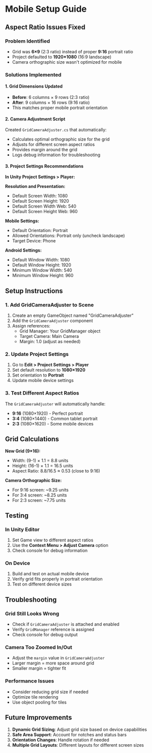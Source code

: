 # Mobile Setup Guide

## Aspect Ratio Issues Fixed

### Problem Identified
- Grid was **6×9** (2:3 ratio) instead of proper **9:16** portrait ratio
- Project defaulted to **1920×1080** (16:9 landscape)
- Camera orthographic size wasn't optimized for mobile

### Solutions Implemented

#### 1. Grid Dimensions Updated
- **Before**: 6 columns × 9 rows (2:3 ratio)
- **After**: 9 columns × 16 rows (9:16 ratio)
- This matches proper mobile portrait orientation

#### 2. Camera Adjustment Script
Created `GridCameraAdjuster.cs` that automatically:
- Calculates optimal orthographic size for the grid
- Adjusts for different screen aspect ratios
- Provides margin around the grid
- Logs debug information for troubleshooting

#### 3. Project Settings Recommendations

**In Unity Project Settings > Player:**

**Resolution and Presentation:**
- Default Screen Width: 1080
- Default Screen Height: 1920
- Default Screen Width Web: 540
- Default Screen Height Web: 960

**Mobile Settings:**
- Default Orientation: Portrait
- Allowed Orientations: Portrait only (uncheck landscape)
- Target Device: Phone

**Android Settings:**
- Default Window Width: 1080
- Default Window Height: 1920
- Minimum Window Width: 540
- Minimum Window Height: 960

## Setup Instructions

### 1. Add GridCameraAdjuster to Scene
1. Create an empty GameObject named "GridCameraAdjuster"
2. Add the `GridCameraAdjuster` component
3. Assign references:
   - Grid Manager: Your GridManager object
   - Target Camera: Main Camera
   - Margin: 1.0 (adjust as needed)

### 2. Update Project Settings
1. Go to **Edit > Project Settings > Player**
2. Set default resolution to **1080×1920**
3. Set orientation to **Portrait**
4. Update mobile device settings

### 3. Test Different Aspect Ratios
The `GridCameraAdjuster` will automatically handle:
- **9:16** (1080×1920) - Perfect portrait
- **3:4** (1080×1440) - Common tablet portrait
- **2:3** (1080×1620) - Some mobile devices

## Grid Calculations

**New Grid (9×16):**
- Width: (9-1) × 1.1 = 8.8 units
- Height: (16-1) × 1.1 = 16.5 units
- Aspect Ratio: 8.8/16.5 ≈ 0.53 (close to 9:16)

**Camera Orthographic Size:**
- For 9:16 screen: ~9.25 units
- For 3:4 screen: ~8.25 units
- For 2:3 screen: ~7.75 units

## Testing

### In Unity Editor
1. Set Game view to different aspect ratios
2. Use the **Context Menu > Adjust Camera** option
3. Check console for debug information

### On Device
1. Build and test on actual mobile device
2. Verify grid fits properly in portrait orientation
3. Test on different device sizes

## Troubleshooting

### Grid Still Looks Wrong
- Check if `GridCameraAdjuster` is attached and enabled
- Verify `GridManager` reference is assigned
- Check console for debug output

### Camera Too Zoomed In/Out
- Adjust the `margin` value in `GridCameraAdjuster`
- Larger margin = more space around grid
- Smaller margin = tighter fit

### Performance Issues
- Consider reducing grid size if needed
- Optimize tile rendering
- Use object pooling for tiles

## Future Improvements

1. **Dynamic Grid Sizing**: Adjust grid size based on device capabilities
2. **Safe Area Support**: Account for notches and status bars
3. **Orientation Changes**: Handle rotation if needed
4. **Multiple Grid Layouts**: Different layouts for different screen sizes 
